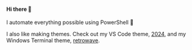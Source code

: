 #### Hi there 👋

I automate everything possible using PowerShell 💙

I also like making themes. Check out my VS Code theme, [2024](https://marketplace.visualstudio.com/items?itemName=chrissylemaire.vscode-theme-2024), and my Windows Terminal theme, [retrowave](https://windowsterminalthemes.dev/?theme=Retrowave).


